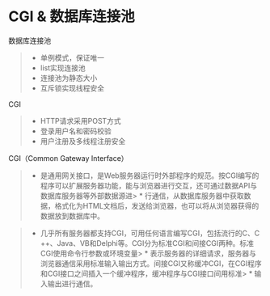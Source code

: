 
CGI & 数据库连接池
===============
数据库连接池
> * 单例模式，保证唯一
> * list实现连接池
> * 连接池为静态大小
> * 互斥锁实现线程安全

CGI  
> * HTTP请求采用POST方式
> * 登录用户名和密码校验
> * 用户注册及多线程注册安全


CGI（Common Gateway Interface）
> * 是通用网关接口，是Web服务器运行时外部程序的规范。按CGI编写的程序可以扩展服务器功能，能与浏览器进行交互，还可通过数据API与数据库服务器等外部数据源进> * 行通信，从数据库服务器中获取数据，格式化为HTML文档后，发送给浏览器，也可以将从浏览器获得的数据放到数据库中。

> * 几乎所有服务器都支持CGI，可用任何语言编写CGI，包括流行的C、C ++、Java、VB和Delphi等。CGI分为标准CGI和间接CGI两种。标准CGI使用命令行参数或环境变量> * 表示服务器的详细请求，服务器与浏览器通信采用标准输入输出方式。间接CGI又称缓冲CGI，在CGI程序和CGI接口之间插入一个缓冲程序，缓冲程序与CGI接口间用标准> * 输入输出进行通信。